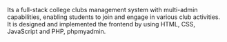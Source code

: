 Its a full-stack college clubs management system with multi-admin capabilities, enabling students to join and engage in various club activities.
It is designed and implemented the frontend by using HTML, CSS, JavaScript and PHP, phpmyadmin.
